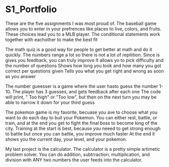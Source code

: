 # S1_Portfolio
These are the five assignments I was most proud of. 
The baseball game allows you to enter in your prefrences like places to live, colors, and fruits. These choices lead you to a MLB player.
The conditional statements work together with eachother to make the best fit

The math quiz is a good way for people to get better at math and do it quickly. The numbers range a lot so there is not a lot of repitition. Since is gives you feedback, you can truly improve
It allows yo to pick difficulty and the number of questions
Shows how long you took and how many you got correct per questions given
Tells you what you get right and wrong as soon as you answer

The number gueesser is a game where the user hasto guess the number 1-10. The player has 3 guesses, and gets feedback after each one
The code will print, " Too high" or "Too low", but then on the next turn you may be able to narrow it down for your third guess

The pokemon game is my favorite, becuase you ave to choose what you want to do each day to buil your Pokemon. You can either rest, battle, or train, and at the end you get to fight the final boss to become king of the city.
Training at the start is best, because you neeed to get strong enough to battle but once you can battle, you improve much faster
At the end it shows you the current day, your level, and your pokemon. 

My last project is the calculator. The calculator is a pretty simple artimetic problem solver.
You can do addition, subtrraction, multiplication, and division with ANY two numbers the user feeds into the calculator. 
